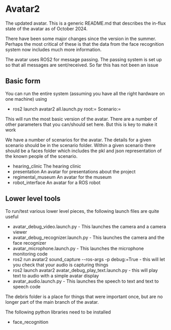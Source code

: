 # Avatar2
The updated avatar. This is a generic README.md that describes the in-flux state of the avatar as of October 2024.
 
There have been some major changes since the version in the summer. Perhaps the most critical of these is that the data from the face recognition system now includes much more information.

The avatar uses ROS2 for message passing. The passing system is set up so that all messages are sent/received. So far this has not been an issue

## Basic form
You can run the entire system (assuming you have all the right hardware on one machine) using

- ros2 launch avatar2 all.launch.py root:=<where the scenario folder lives> Scenario:=<scenario to run>

This will run the most basic version of the avatar. There are a number of other parameters that you can/should set here. But this is key to make it work

We have a number of scenarios for the avatar. The details for a given scenario should be in the scenario folder. Within a given scenario there should be a faces folder which includes the pkl and json representation of the known people of the scenario.
- hearing_clinic The hearing clinic
- presentation An avatar for presentations about the project
- regimental_museum An avatar for the museum
- robot_interface An avatar for a ROS robot

## Lower level tools
To run/test various lower level pieces, the following launch files are quite useful

- avatar_debug_video.launch.py - This launches the camera and a camera viewer
- avatar_debug_recognizer.launch.py - This launches the camera and the face recognizer
- avatar_microphone.launch.py - This launches the microphone monitoring code
- ros2 run avatar2 sound_capture --ros-args -p  debug:=True - this will let you check that your audio is capturing things
- ros2 launch avatar2 avatar_debug_play_text.launch.py  - this will play text to audio with a simple avatar display
- avatar_audio.launch.py - This launches the speech to text and text to speech code



The debris folder is a place for things that were important once, but are no longer part of the main branch of the avatar.


The following python libraries need to be installed

- face_recognition


